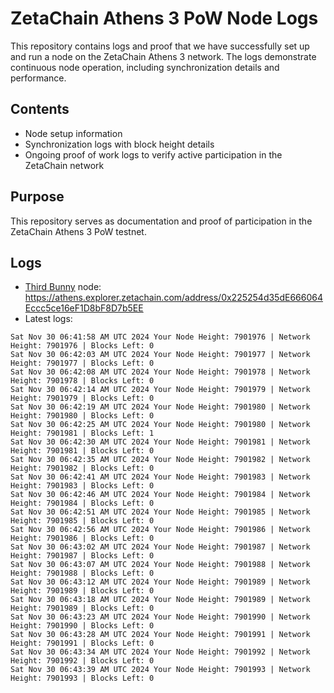 # ZetaChain Athens 3 PoW Node Logs
This repository contains logs and proof that we have successfully set up and run a node on the ZetaChain Athens 3 network. The logs demonstrate continuous node operation, including synchronization details and performance.

## Contents
- Node setup information
- Synchronization logs with block height details
- Ongoing proof of work logs to verify active participation in the ZetaChain network

## Purpose
This repository serves as documentation and proof of participation in the ZetaChain Athens 3 PoW testnet.

## Logs

- [Third Bunny](https://thirdbunny.xyz/) node: https://athens.explorer.zetachain.com/address/0x225254d35dE666064Eccc5ce16eF1D8bF8D7b5EE
- Latest logs:
```
Sat Nov 30 06:41:58 AM UTC 2024 Your Node Height: 7901976 | Network Height: 7901976 | Blocks Left: 0
Sat Nov 30 06:42:03 AM UTC 2024 Your Node Height: 7901977 | Network Height: 7901977 | Blocks Left: 0
Sat Nov 30 06:42:08 AM UTC 2024 Your Node Height: 7901978 | Network Height: 7901978 | Blocks Left: 0
Sat Nov 30 06:42:14 AM UTC 2024 Your Node Height: 7901979 | Network Height: 7901979 | Blocks Left: 0
Sat Nov 30 06:42:19 AM UTC 2024 Your Node Height: 7901980 | Network Height: 7901980 | Blocks Left: 0
Sat Nov 30 06:42:25 AM UTC 2024 Your Node Height: 7901980 | Network Height: 7901981 | Blocks Left: 1
Sat Nov 30 06:42:30 AM UTC 2024 Your Node Height: 7901981 | Network Height: 7901981 | Blocks Left: 0
Sat Nov 30 06:42:35 AM UTC 2024 Your Node Height: 7901982 | Network Height: 7901982 | Blocks Left: 0
Sat Nov 30 06:42:41 AM UTC 2024 Your Node Height: 7901983 | Network Height: 7901983 | Blocks Left: 0
Sat Nov 30 06:42:46 AM UTC 2024 Your Node Height: 7901984 | Network Height: 7901984 | Blocks Left: 0
Sat Nov 30 06:42:51 AM UTC 2024 Your Node Height: 7901985 | Network Height: 7901985 | Blocks Left: 0
Sat Nov 30 06:42:56 AM UTC 2024 Your Node Height: 7901986 | Network Height: 7901986 | Blocks Left: 0
Sat Nov 30 06:43:02 AM UTC 2024 Your Node Height: 7901987 | Network Height: 7901987 | Blocks Left: 0
Sat Nov 30 06:43:07 AM UTC 2024 Your Node Height: 7901988 | Network Height: 7901988 | Blocks Left: 0
Sat Nov 30 06:43:12 AM UTC 2024 Your Node Height: 7901989 | Network Height: 7901989 | Blocks Left: 0
Sat Nov 30 06:43:18 AM UTC 2024 Your Node Height: 7901989 | Network Height: 7901989 | Blocks Left: 0
Sat Nov 30 06:43:23 AM UTC 2024 Your Node Height: 7901990 | Network Height: 7901990 | Blocks Left: 0
Sat Nov 30 06:43:28 AM UTC 2024 Your Node Height: 7901991 | Network Height: 7901991 | Blocks Left: 0
Sat Nov 30 06:43:34 AM UTC 2024 Your Node Height: 7901992 | Network Height: 7901992 | Blocks Left: 0
Sat Nov 30 06:43:39 AM UTC 2024 Your Node Height: 7901993 | Network Height: 7901993 | Blocks Left: 0
```
